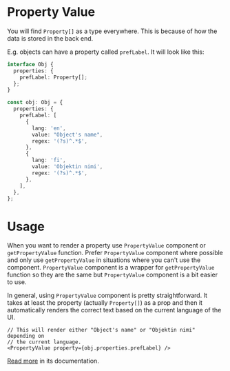 # Property Value

You will find `Property[]` as a type everywhere. This is because of how the data
is stored in the back end.

E.g. objects can have a property called `prefLabel`. It will look like this:

```ts
interface Obj {
  properties: {
    prefLabel: Property[];
  };
}

const obj: Obj = {
  properties: {
    prefLabel: [
      {
        lang: 'en',
        value: "Object's name",
        regex: '(?s)^.*$',
      },
      {
        lang: 'fi',
        value: 'Objektin nimi',
        regex: '(?s)^.*$',
      },
    ],
  },
};
```

# Usage

When you want to render a property use `PropertyValue` component or
`getPropertyValue` function. Prefer `PropertyValue` component where possible and
only use `getPropertyValue` in situations where you can't use the component.
`PropertyValue` component is a wrapper for `getPropertyValue` function so they
are the same but `PropertyValue` component is a bit easier to use.

In general, using `PropertyValue` component is pretty straightforward. It takes
at least the property (actually `Property[]`) as a prop and then it
automatically renders the correct text based on the current language of the UI.

```tsx
// This will render either "Object's name" or "Objektin nimi" depending on
// the current language.
<PropertyValue property={obj.properties.prefLabel} />
```

[Read more](../src/common/components/property-value/property-value.md)
in its documentation.
